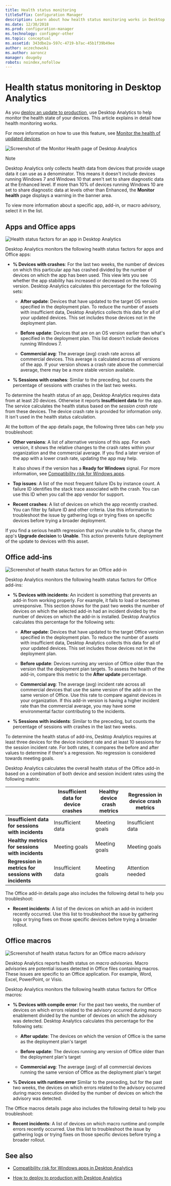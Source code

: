 ```yaml
---
title: Health status monitoring
titleSuffix: Configuration Manager
description: Learn about how health status monitoring works in Desktop Analytics.
ms.date: 12/30/2018
ms.prod: configuration-manager
ms.technology: configmgr-other
ms.topic: conceptual
ms.assetid: 343dbe2a-597c-4719-b7ac-45b1f39b49ee
author: aczechowski
ms.author: aaroncz
manager: dougeby
robots: noindex,nofollow
---
```



# Health status monitoring in Desktop Analytics

As you [deploy an update to production](/sccm/desktop-analytics/deploy-prod), use Desktop Analytics to help monitor the health state of your devices. This article explains in detail how health monitoring works.

For more information on how to use this feature, see [Monitor the health of updated devices](/sccm/desktop-analytics/deploy-prod#bkmk_monitor).

![Screenshot of the Monitor Health page of Desktop Analytics](media/monitor-health.png)

> [!NOTE]  
> Desktop Analytics only collects health data from devices that provide usage data it can use as a denominator. This means it doesn't include devices running Windows 7 and Windows 10 that aren't set to share diagnostic data at the Enhanced level. If more than 10% of devices running Windows 10 are set to share diagnostic data at levels other than Enhanced, the **Monitor health** page displays a warning in the banner area.  

To view more information about a specific app, add-in, or macro advisory, select it in the list. 



## Apps and Office apps

![Health status factors for an app in Desktop Analytics](media/monitor-health-status-factors.png)

Desktop Analytics monitors the following health status factors for apps and Office apps:

- **% Devices with crashes**: For the last two weeks, the number of devices on which this particular app has crashed divided by the number of devices on which the app has been used. This view lets you see whether the app stability has increased or decreased on the new OS version. Desktop Analytics calculates this percentage for the following sets:  

    - **After update**: Devices that have updated to the target OS version specified in the deployment plan. To reduce the number of assets with insufficient data, Desktop Analytics collects this data for all of your updated devices. This set includes those devices not in the deployment plan.  

    - **Before update**: Devices that are on an OS version earlier than what's specified in the deployment plan. This list doesn't include devices running Windows 7.   

    - **Commercial avg**: The average (avg) crash rate across all commercial devices. This average is calculated across *all* versions of the app. If your version shows a crash rate above the commercial average, there may be a more stable version available.  

- **% Sessions with crashes**: Similar to the preceding, but counts the percentage of sessions with crashes in the last two weeks.  

To determine the health status of an app, Desktop Analytics requires data from at least 20 devices. Otherwise it reports **Insufficient data** for the app. The service calculates the health status based on the *session crash rate* from these devices. The device crash rate is provided for information only. It isn't used in the health status calculation.

At the bottom of the app details page, the following three tabs can help you troubleshoot:

- **Other versions**: A list of alternative versions of this app. For each version, it shows the relative changes to the crash rates within your organization and the commercial average. If you find a later version of the app with a lower crash rate, updating the app may help.  

    It also shows if the version has a **Ready for Windows** signal. For more information, see [Compatibility risk for Windows apps](/sccm/desktop-analytics/compat-risk#risk-assessment-engine).  

- **Top issues**: A list of the most frequent failure IDs by instance count. A failure ID identifies the stack trace associated with the crash. You can use this ID when you call the app vendor for support.  

- **Recent crashes**:  A list of devices on which the app recently crashed. You can filter by failure ID and other criteria. Use this information to troubleshoot the issue by gathering logs or trying fixes on specific devices before trying a broader deployment.  

If you find a serious health regression that you're unable to fix, change the app's **Upgrade decision** to **Unable**. This action prevents future deployment of the update to devices with this asset.



## Office add-ins

![Screenshot of health status factors for an Office add-in](media/office-add-in-health-status-factors.png)

Desktop Analytics monitors the following health status factors for Office add-ins:

- **% Devices with incidents**: An incident is something that prevents an add-in from working properly. For example, it fails to load or becomes unresponsive. This section shows for the past two weeks the number of devices on which the selected add-in had an incident divided by the number of devices on which the add-in is installed. Desktop Analytics calculates this percentage for the following sets:  

    - **After update**: Devices that have updated to the target Office version specified in the deployment plan. To reduce the number of assets with insufficient data, Desktop Analytics collects this data for all of your updated devices. This set includes those devices not in the deployment plan.  

    - **Before update**: Devices running any version of Office older than the version that the deployment plan targets. <!-- This does not include {include min version of Office}  --> To assess the health of the add-in, compare this metric to the **After update** percentage.  

    - **Commercial avg**: The average (avg) incident rate across all commercial devices that use the same version of the add-in on the same version of Office. Use this rate to compare against devices in your organization. If this add-in version is having a higher incident rate than the commercial average, you may have some environmental factor contributing to the incidents.  

- **% Sessions with incidents**: Similar to the preceding, but counts the percentage of sessions with crashes in the last two weeks.  

To determine the health status of add-ins, Desktop Analytics requires at least three devices for the device incident rate and at least 10 sessions for the session incident rate. For both rates, it compares the before and after values to determine if there's a regression. No regression is considered towards meeting goals. 

Desktop Analytics calculates the overall health status of the Office add-in based on a combination of both device and session incident rates using the following matrix:

|  | Insufficient data for device crashes  | Healthy device crash metrics | Regression in device crash metrics |
|----------------|---------------------|-----------------------|------------------------|
| **Insufficient data for sessions with incidents**| Insufficient data| Meeting goals | Insufficient data |
| **Healthy metrics for sessions with incidents** | Meeting goals | Meeting goals | Meeting goals |
| **Regression in metrics for sessions with incidents** | Insufficient data | Meeting goals | Attention needed |


The Office add-in details page also includes the following detail to help you troubleshoot: 

- **Recent incidents**: A list of the devices on which an add-in incident recently occurred. Use this list to troubleshoot the issue by gathering logs or trying fixes on those specific devices before trying a broader rollout.  



## Office macros

![Screenshot of health status factors for an Office macro advisory](media/office-macros-health-status-factors.png)

Desktop Analytics reports health status on *macro advisories*. Macro advisories are potential issues detected in Office files containing macros. These issues are specific to an Office application. For example, Word, Excel, PowerPoint, or Visio. 

Desktop Analytics monitors the following health status factors for Office macros:

- **% Devices with compile error**: For the past two weeks, the number of devices on which errors related to the advisory occurred during macro enablement divided by the number of devices on which the advisory was detected. Desktop Analytics calculates this percentage for the following sets: 

    - **After update**: The devices on which the version of Office is the same as the deployment plan's target  

    - **Before update**: The devices running any version of Office older than the deployment plan's target  

    - **Commercial avg**: The average (avg) of all commercial devices running the same version of Office as the deployment plan's target  

- **% Devices with runtime error** Similar to the preceding, but for the past two weeks, the devices on which errors related to the advisory occurred during macro execution divided by the number of devices on which the advisory was detected.  

The Office macros details page also includes the following detail to help you troubleshoot: 

- **Recent incidents**: A list of devices on which macro runtime and compile errors recently occurred. Use this list to troubleshoot the issue by gathering logs or trying fixes on those specific devices before trying a broader rollout.



## See also

- [Compatibility risk for Windows apps in Desktop Analytics](/sccm/desktop-analytics/compat-risk)  

- [How to deploy to production with Desktop Analytics](/sccm/desktop-analytics/deploy-prod)  
